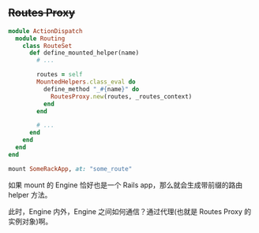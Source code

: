 ## ~~Routes Proxy~~

```ruby
module ActionDispatch
  module Routing
    class RouteSet
      def define_mounted_helper(name)
        # ...

        routes = self
        MountedHelpers.class_eval do
          define_method "_#{name}" do
            RoutesProxy.new(routes, _routes_context)
          end
        end

        # ...
      end
    end
  end
end
```

```ruby
mount SomeRackApp, at: "some_route"
```

如果 mount 的 Engine 恰好也是一个 Rails app，那么就会生成带前缀的路由 helper 方法。

此时，Engine 内外，Engine 之间如何通信？通过代理(也就是 Routes Proxy 的实例对象)啊。
